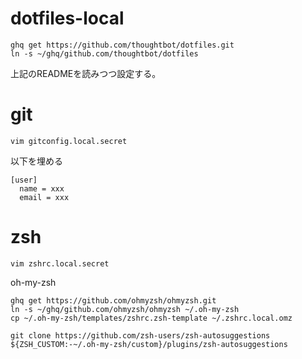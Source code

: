 # dotfiles-local

```shell
ghq get https://github.com/thoughtbot/dotfiles.git
ln -s ~/ghq/github.com/thoughtbot/dotfiles
```

上記のREADMEを読みつつ設定する。

# git

```shell
vim gitconfig.local.secret
```

以下を埋める

```shell
[user]
  name = xxx
  email = xxx
```

# zsh

```shell
vim zshrc.local.secret
```

oh-my-zsh

```shell
ghq get https://github.com/ohmyzsh/ohmyzsh.git
ln -s ~/ghq/github.com/ohmyzsh/ohmyzsh ~/.oh-my-zsh
cp ~/.oh-my-zsh/templates/zshrc.zsh-template ~/.zshrc.local.omz
```

```shell
git clone https://github.com/zsh-users/zsh-autosuggestions ${ZSH_CUSTOM:-~/.oh-my-zsh/custom}/plugins/zsh-autosuggestions
```